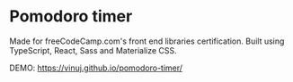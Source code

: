 # Pomodoro timer

Made for freeCodeCamp.com's front end libraries certification. Built using TypeScript, React, Sass and Materialize CSS.

DEMO: https://vinuj.github.io/pomodoro-timer/